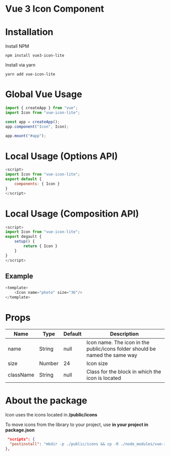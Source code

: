 # Vue 3 Icon Component

# Installation

Install NPM

```
npm install vue3-icon-lite
```

Install via yarn

```
yarn add vue-icon-lite
```

# Global Vue Usage

```js
import { createApp } from "vue";
import Icon from "vue-icon-lite";

const app = createApp();
app.component("Icon", Icon);

app.mount("#app");
```

# Local Usage (Options API)

```js
<script>
import Icon from "vue-icon-lite";
export default {
    components: { Icon }
}    
</script>
```

# Local Usage (Composition API)

```js
<script>
import Icon from "vue-icon-lite";
export degault {
    setup() {
        return { Icon }
    }
}
</script>
```

## Example

```js
<template>
    <Icon name="photo" size="36"/>
</template>
```

# Props

| Name      | Type   | Default | Description                                                                 |
|-----------|--------|---------|-----------------------------------------------------------------------------|
| name      | String | null    | Icon name. The icon in the public/icons folder should be named the same way |
| size      | Number | 24      | Icon size                                                                   |
| className | String | null    | Class for the block in which the icon is located                            |

# About the package
Icon uses the icons located in **/public/icons**

To move icons from the library to your project, use **in your project in package.json**

```json
 "scripts": {
  "postinstall": "mkdir -p ./public/icons && cp -R ./node_modules/vue-icon-lite/icons/* ./public/icons"
},
```